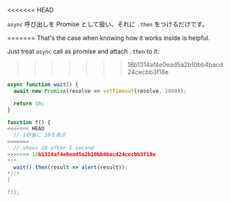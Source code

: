 
<<<<<<< HEAD

`async` 呼び出しを Promise として扱い、それに `.then` をつけるだけです。

=======
That's the case when knowing how it works inside is helpful.

Just treat `async` call as promise and attach `.then` to it:
>>>>>>> 18b1314af4e0ead5a2b10bb4bacd24cecbb3f18e
```js run
async function wait() {
  await new Promise(resolve => setTimeout(resolve, 1000));

  return 10;
}

function f() {
<<<<<<< HEAD
  // 1秒後に 10を表示
=======
  // shows 10 after 1 second
>>>>>>> 18b1314af4e0ead5a2b10bb4bacd24cecbb3f18e
*!*
  wait().then(result => alert(result));
*/!*
}

f();
```
